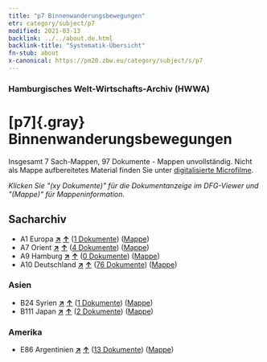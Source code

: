 ```yaml
---
title: "p7 Binnenwanderungsbewegungen"
etr: category/subject/p7
modified: 2021-03-13
backlink: ../../about.de.html
backlink-title: "Systematik-Übersicht"
fn-stub: about
x-canonical: https://pm20.zbw.eu/category/subject/s/p7
---
```


### Hamburgisches Welt-Wirtschafts-Archiv (HWWA)
# [p7]{.gray}&#8201; Binnenwanderungsbewegungen&#160; 




Insgesamt 7 Sach-Mappen, 97 Dokumente - Mappen unvollständig.
Nicht als Mappe aufbereitetes Material finden Sie unter [digitalisierte Microfilme](/film/h1_sh.de.html).

_Klicken Sie "(xy Dokumente)" für die Dokumentanzeige im DFG-Viewer und "(Mappe)" für Mappeninformation._

## Sacharchiv



- A1 Europa [**&nearr;**](../../../geo/i/140892/about.de.html "Europa (alle Mappen)") [**&uarr;**](../../../geo/about.de.html#A1 "Ländersystematik") (<a href="https://pm20.zbw.eu/dfgview/sh/140892,145939" title="über: Europa : Binnenwanderungsbewegungen" target="_blank">1 Dokumente</a>) ([Mappe](../../../../folder/sh/1408xx/140892/1459xx/145939/about.de.html))
- A7 Orient [**&nearr;**](../../../geo/i/140902/about.de.html "Orient (alle Mappen)") [**&uarr;**](../../../geo/about.de.html#A7 "Ländersystematik") (<a href="https://pm20.zbw.eu/dfgview/sh/140902,145939" title="über: Orient : Binnenwanderungsbewegungen" target="_blank">4 Dokumente</a>) ([Mappe](../../../../folder/sh/1409xx/140902/1459xx/145939/about.de.html))
- A9 Hamburg [**&nearr;**](../../../geo/i/140905/about.de.html "Hamburg (alle Mappen)") [**&uarr;**](../../../geo/about.de.html#A9 "Ländersystematik") (<a href="https://pm20.zbw.eu/dfgview/sh/140905,145939" title="über: Hamburg : Binnenwanderungsbewegungen" target="_blank">0 Dokumente</a>) ([Mappe](../../../../folder/sh/1409xx/140905/1459xx/145939/about.de.html))
- A10 Deutschland [**&nearr;**](../../../geo/i/126128/about.de.html "Deutschland (alle Mappen)") [**&uarr;**](../../../geo/about.de.html#A10 "Ländersystematik") (<a href="https://pm20.zbw.eu/dfgview/sh/126128,145939" title="über: Deutschland : Binnenwanderungsbewegungen" target="_blank">76 Dokumente</a>) ([Mappe](../../../../folder/sh/1261xx/126128/1459xx/145939/about.de.html))

### Asien

- B24 Syrien [**&nearr;**](../../../geo/i/141114/about.de.html "Syrien (alle Mappen)") [**&uarr;**](../../../geo/about.de.html#B24 "Ländersystematik") (<a href="https://pm20.zbw.eu/dfgview/sh/141114,145939" title="über: Syrien : Binnenwanderungsbewegungen" target="_blank">1 Dokumente</a>) ([Mappe](../../../../folder/sh/1411xx/141114/1459xx/145939/about.de.html))
- B111 Japan [**&nearr;**](../../../geo/i/141272/about.de.html "Japan (alle Mappen)") [**&uarr;**](../../../geo/about.de.html#B111 "Ländersystematik") (<a href="https://pm20.zbw.eu/dfgview/sh/141272,145939" title="über: Japan : Binnenwanderungsbewegungen" target="_blank">2 Dokumente</a>) ([Mappe](../../../../folder/sh/1412xx/141272/1459xx/145939/about.de.html))

### Amerika

- E86 Argentinien [**&nearr;**](../../../geo/i/141692/about.de.html "Argentinien (alle Mappen)") [**&uarr;**](../../../geo/about.de.html#E86 "Ländersystematik") (<a href="https://pm20.zbw.eu/dfgview/sh/141692,145939" title="über: Argentinien : Binnenwanderungsbewegungen" target="_blank">13 Dokumente</a>) ([Mappe](../../../../folder/sh/1416xx/141692/1459xx/145939/about.de.html))


